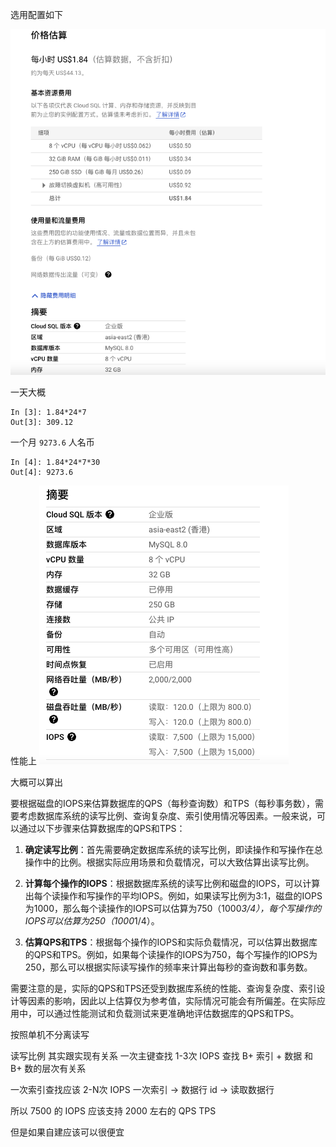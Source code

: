 
选用配置如下

![](attachments/Pasted%20image%2020240512172158.png)

一天大概 

```ipython
In [3]: 1.84*24*7
Out[3]: 309.12
```

一个月 `9273.6`  人名币

```
In [4]: 1.84*24*7*30
Out[4]: 9273.6
```

性能上
![](attachments/Pasted%20image%2020240512172349.png)

大概可以算出

要根据磁盘的IOPS来估算数据库的QPS（每秒查询数）和TPS（每秒事务数），需要考虑数据库系统的读写比例、查询复杂度、索引使用情况等因素。一般来说，可以通过以下步骤来估算数据库的QPS和TPS：

1. **确定读写比例**：首先需要确定数据库系统的读写比例，即读操作和写操作在总操作中的比例。根据实际应用场景和负载情况，可以大致估算出读写比例。

2. **计算每个操作的IOPS**：根据数据库系统的读写比例和磁盘的IOPS，可以计算出每个读操作和写操作的平均IOPS。例如，如果读写比例为3:1，磁盘的IOPS为1000，那么每个读操作的IOPS可以估算为750（1000*3/4），每个写操作的IOPS可以估算为250（1000*1/4）。

3. **估算QPS和TPS**：根据每个操作的IOPS和实际负载情况，可以估算出数据库的QPS和TPS。例如，如果每个读操作的IOPS为750，每个写操作的IOPS为250，那么可以根据实际读写操作的频率来计算出每秒的查询数和事务数。

需要注意的是，实际的QPS和TPS还受到数据库系统的性能、查询复杂度、索引设计等因素的影响，因此以上估算仅为参考值，实际情况可能会有所偏差。在实际应用中，可以通过性能测试和负载测试来更准确地评估数据库的QPS和TPS。

按照单机不分离读写

读写比例
其实跟实现有关系
一次主键查找 1-3次 IOPS
查找 B+ 索引 + 数据 和 B+ 数的层次有关系  

一次索引查找应该 2-N次 IOPS
一次索引 -> 数据行 id -> 读取数据行

所以 7500 的 IOPS 应该支持 
2000 左右的 QPS TPS

但是如果自建应该可以很便宜



